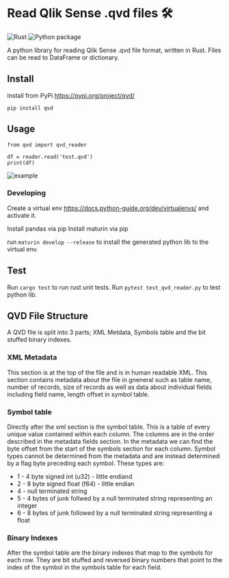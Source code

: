 # Read Qlik Sense .qvd files 🛠
![Rust](https://github.com/SBentley/qvd-utils/workflows/Rust/badge.svg) ![Python package](https://github.com/SBentley/qvd-utils/workflows/Python%20package/badge.svg)

A python library for reading Qlik Sense .qvd file format, written in Rust. Files can be read to DataFrame or dictionary.

## Install
Install from PyPi https://pypi.org/project/qvd/

```pip install qvd```

## Usage
```
from qvd import qvd_reader

df = reader.read('test.qvd')
print(df)
```
![example](https://raw.githubusercontent.com/SBentley/qvd-utils/master/example.png)

### Developing
Create a virtual env https://docs.python-guide.org/dev/virtualenvs/ and activate it.

Install pandas via pip
Install maturin via pip

run ```maturin develop --release``` to install the generated python lib to the virtual env.

## Test
Run ```cargo test``` to run rust unit tests.
Run ```pytest test_qvd_reader.py``` to test python lib.

## QVD File Structure
A QVD file is split into 3 parts; XML Metdata, Symbols table and the bit stuffed binary indexes.

### XML Metadata
This section is at the top of the file and is in human readable XML. This section contains metadata about the file in gneneral such as table name, number of records, size of records as well as data about individual fields including field name, length offset in symbol table.

### Symbol table
Directly after the xml section is the symbol table. This is a table of every unique value contained within each column. The columns are in the order described in the metadata fields section. In the metadata we can find the byte offset from the start of the symbols section for each column. Symbol types cannot be determined from the metadata and are instead determined by a flag byte preceding each symbol. These types are:
* 1 - 4 byte signed int (u32) - little endiand
* 2 - 8 byte signed float (f64) - little endian
* 4 - null terminated string
* 5 - 4 bytes of junk follwed by a null terminated string representing an integer
* 6 - 8 bytes of junk followed by a null terminated string representing a float

### Binary Indexes
After the symbol table are the binary indexes that map to the symbols for each row. They are bit stuffed and reversed binary numbers that point to the index of the symbol in the symbols table for each field.
